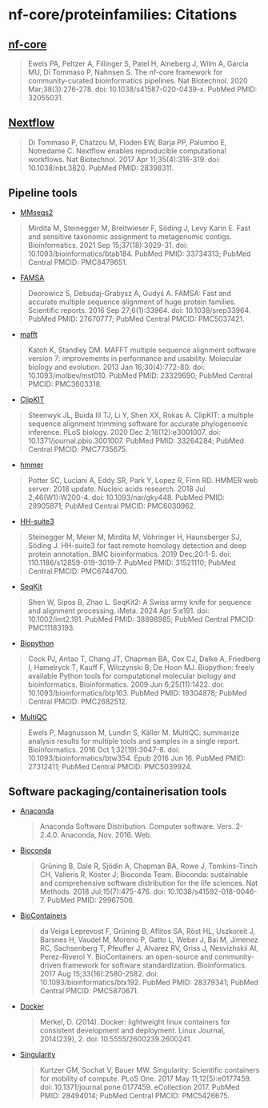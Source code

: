# nf-core/proteinfamilies: Citations

## [nf-core](https://pubmed.ncbi.nlm.nih.gov/32055031/)

> Ewels PA, Peltzer A, Fillinger S, Patel H, Alneberg J, Wilm A, Garcia MU, Di Tommaso P, Nahnsen S. The nf-core framework for community-curated bioinformatics pipelines. Nat Biotechnol. 2020 Mar;38(3):276-278. doi: 10.1038/s41587-020-0439-x. PubMed PMID: 32055031.

## [Nextflow](https://pubmed.ncbi.nlm.nih.gov/28398311/)

> Di Tommaso P, Chatzou M, Floden EW, Barja PP, Palumbo E, Notredame C. Nextflow enables reproducible computational workflows. Nat Biotechnol. 2017 Apr 11;35(4):316-319. doi: 10.1038/nbt.3820. PubMed PMID: 28398311.

## Pipeline tools

- [MMseqs2](https://pubmed.ncbi.nlm.nih.gov/33734313/)

> Mirdita M, Steinegger M, Breitwieser F, Söding J, Levy Karin E. Fast and sensitive taxonomic assignment to metagenomic contigs. Bioinformatics. 2021 Sep 15;37(18):3029-31. doi: 10.1093/bioinformatics/btab184. PubMed PMID: 33734313; PubMed Central PMCID: PMC8479651.

- [FAMSA](https://pubmed.ncbi.nlm.nih.gov/27670777/)

> Deorowicz S, Debudaj-Grabysz A, Gudyś A. FAMSA: Fast and accurate multiple sequence alignment of huge protein families. Scientific reports. 2016 Sep 27;6(1):33964. doi: 10.1038/srep33964. PubMed PMID: 27670777; PubMed Central PMCID: PMC5037421.

- [mafft](https://pubmed.ncbi.nlm.nih.gov/23329690/)

> Katoh K, Standley DM. MAFFT multiple sequence alignment software version 7: improvements in performance and usability. Molecular biology and evolution. 2013 Jan 16;30(4):772-80. doi: 10.1093/molbev/mst010. PubMed PMID: 23329690; PubMed Central PMCID: PMC3603318.

- [ClipKIT](https://pubmed.ncbi.nlm.nih.gov/33264284/)

> Steenwyk JL, Buida III TJ, Li Y, Shen XX, Rokas A. ClipKIT: a multiple sequence alignment trimming software for accurate phylogenomic inference. PLoS biology. 2020 Dec 2;18(12):e3001007. doi: 10.1371/journal.pbio.3001007. PubMed PMID: 33264284; PubMed Central PMCID: PMC7735675.

- [hmmer](https://pubmed.ncbi.nlm.nih.gov/29905871/)

> Potter SC, Luciani A, Eddy SR, Park Y, Lopez R, Finn RD. HMMER web server: 2018 update. Nucleic acids research. 2018 Jul 2;46(W1):W200-4. doi: 10.1093/nar/gky448. PubMed PMID: 29905871; PubMed Central PMCID: PMC6030962.

- [HH-suite3](https://pubmed.ncbi.nlm.nih.gov/31521110/)

> Steinegger M, Meier M, Mirdita M, Vöhringer H, Haunsberger SJ, Söding J. HH-suite3 for fast remote homology detection and deep protein annotation. BMC bioinformatics. 2019 Dec;20:1-5. doi: 110.1186/s12859-019-3019-7. PubMed PMID: 31521110; PubMed Central PMCID: PMC6744700.

- [SeqKit](https://pubmed.ncbi.nlm.nih.gov/38898985/)

> Shen W, Sipos B, Zhao L. SeqKit2: A Swiss army knife for sequence and alignment processing. iMeta. 2024 Apr 5:e191. doi: 10.1002/imt2.191. PubMed PMID: 38898985; PubMed Central PMCID: PMC11183193.

- [Biopython](https://pubmed.ncbi.nlm.nih.gov/19304878/)

> Cock PJ, Antao T, Chang JT, Chapman BA, Cox CJ, Dalke A, Friedberg I, Hamelryck T, Kauff F, Wilczynski B, De Hoon MJ. Biopython: freely available Python tools for computational molecular biology and bioinformatics. Bioinformatics. 2009 Jun 6;25(11):1422. doi: 10.1093/bioinformatics/btp163. PubMed PMID: 19304878; PubMed Central PMCID: PMC2682512.

- [MultiQC](https://pubmed.ncbi.nlm.nih.gov/27312411/)

> Ewels P, Magnusson M, Lundin S, Käller M. MultiQC: summarize analysis results for multiple tools and samples in a single report. Bioinformatics. 2016 Oct 1;32(19):3047-8. doi: 10.1093/bioinformatics/btw354. Epub 2016 Jun 16. PubMed PMID: 27312411; PubMed Central PMCID: PMC5039924.

## Software packaging/containerisation tools

- [Anaconda](https://anaconda.com)

  > Anaconda Software Distribution. Computer software. Vers. 2-2.4.0. Anaconda, Nov. 2016. Web.

- [Bioconda](https://pubmed.ncbi.nlm.nih.gov/29967506/)

  > Grüning B, Dale R, Sjödin A, Chapman BA, Rowe J, Tomkins-Tinch CH, Valieris R, Köster J; Bioconda Team. Bioconda: sustainable and comprehensive software distribution for the life sciences. Nat Methods. 2018 Jul;15(7):475-476. doi: 10.1038/s41592-018-0046-7. PubMed PMID: 29967506.

- [BioContainers](https://pubmed.ncbi.nlm.nih.gov/28379341/)

  > da Veiga Leprevost F, Grüning B, Aflitos SA, Röst HL, Uszkoreit J, Barsnes H, Vaudel M, Moreno P, Gatto L, Weber J, Bai M, Jimenez RC, Sachsenberg T, Pfeuffer J, Alvarez RV, Griss J, Nesvizhskii AI, Perez-Riverol Y. BioContainers: an open-source and community-driven framework for software standardization. Bioinformatics. 2017 Aug 15;33(16):2580-2582. doi: 10.1093/bioinformatics/btx192. PubMed PMID: 28379341; PubMed Central PMCID: PMC5870671.

- [Docker](https://dl.acm.org/doi/10.5555/2600239.2600241)

  > Merkel, D. (2014). Docker: lightweight linux containers for consistent development and deployment. Linux Journal, 2014(239), 2. doi: 10.5555/2600239.2600241.

- [Singularity](https://pubmed.ncbi.nlm.nih.gov/28494014/)

  > Kurtzer GM, Sochat V, Bauer MW. Singularity: Scientific containers for mobility of compute. PLoS One. 2017 May 11;12(5):e0177459. doi: 10.1371/journal.pone.0177459. eCollection 2017. PubMed PMID: 28494014; PubMed Central PMCID: PMC5426675.
